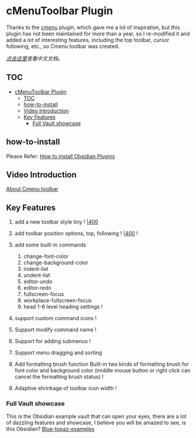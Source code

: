 # cMenuToolbar Plugin

Thanks to the [cmenu](https://github.com/chetachiezikeuzor/cMenu-Plugin) plugin, which gave me a lot of inspiration, but this plugin has not been maintained for more than a year, so I re-modified it and added a lot of interesting features, including the top toolbar, cursor following, etc., so Cmenu toolbar was created.

*[点击这里](./README-zh_cn.md)查看中文文档。*
## TOC
- [cMenuToolbar Plugin](#cmenutoolbar-plugin)
  - [TOC](#toc)
  - [how-to-install](#how-to-install)
  - [Video Introduction](#video-introduction)
  - [Key Features](#key-features)
    - [Full Vault showcase](#full-vault-showcase)
  
## how-to-install
  Please Refer: [How to install Obsidian Plugins](https://forum.obsidian.md/t/plugins-mini-faq/7737)
 
## Video Introduction
[About Cmenu toolbar](https://www.bilibili.com/video/BV1mY4y1T7g2/)

## Key Features

1. add a new toolbar style tiny
	! [|400](https://ghproxy.com/https://raw.githubusercontent.com/cumany/cumany/main//pic/202209071131715.png)
2. add toolbar position options, top, following
   ! [|400](https://ghproxy.com/https://raw.githubusercontent.com/cumany/cumany/main//pic/202209071133753.png)
   ! [](https://ghproxy.com/https://raw.githubusercontent.com/cumany/cumany/main//pic/202209071751006.gif)

3. add some built-in commands
	1. change-font-color
	2. change-background-color
	3. indent-list
	4. undent-list
	5. editor-undo
	6. editor-redo
	7. fullscreen-focus
	8. workplace-fullscreen-focus
	9. head 1-6 level heading settings
  ! [](https://ghproxy.com/https://raw.githubusercontent.com/cumany/cumany/main//pic/202209071707695.png)
4. support custom command icons
    ! [](https://ghproxy.com/https://raw.githubusercontent.com/cumany/cumany/main//pic/202209071717111.gif)
5. Support modify command name
    ! [](https://ghproxy.com/https://raw.githubusercontent.com/cumany/cumany/main//pic/202209071720159.gif)
6. Support for adding submenus
    ! [](https://ghproxy.com/https://raw.githubusercontent.com/cumany/cumany/main//pic/202209071722207.gif)
7. Support menu dragging and sorting
8. Add formatting brush function Built-in two kinds of formatting brush for font color and background color (middle mouse button or right click can cancel the formatting brush status)
   ! [](https://ghproxy.com/https://raw.githubusercontent.com/cumany/cumany/main//pic/202209071731151.gif)
9. Adaptive shrinkage of toolbar icon width
  ! [](https://ghproxy.com/https://raw.githubusercontent.com/cumany/cumany/main/pic/202209072157728.gif)

### Full Vault showcase
This is the Obsidian example vault that can open your eyes, there are a lot of dazzling features and showcase, I believe you will be amazed to see, is this Obsidian?
[Blue-topaz-examples](https://github.com/cumany/Blue-topaz-examples)


